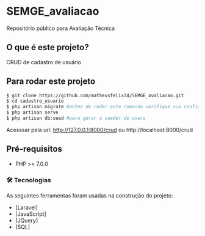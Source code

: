 # SEMGE_avaliacao
Repositório público para Avaliação Técnica

## O que é este projeto?
CRUD de cadastro de usuário


## Para rodar este projeto
```bash
$ git clone https://github.com/matheusfelix34/SEMGE_avaliacao.git
$ cd cadastro_usuario
$ php artisan migrate #antes de rodar este comando verifique sua configuracao com banco em .env
$ php artisan serve
$ php artisan db:seed #para gerar a seeder de users
```
Acesssar pela url: http://127.0.0.1:8000/crud ou http://localhost:8000/crud



## Pré-requisitos
- PHP >= 7.0.0


### 🛠 Tecnologias

As seguintes ferramentas foram usadas na construção do projeto:

- [Laravel]
- [JavaScript]
- [JQuery]
- [SQL]






